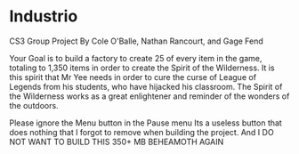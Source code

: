# Industrio
CS3 Group Project By Cole O'Balle, Nathan Rancourt, and Gage Fend

Your Goal is to build a factory to create 25 of every item in the game, totaling to 1,350 items
in order to create the Spirit of the Wilderness. It is this spirit that Mr Yee needs in order to
cure the curse of League of Legends from his students, who have hijacked his classroom. The
Spirit of the Wilderness works as a great enlightener and reminder of the wonders of the
outdoors.

Please ignore the Menu button in the Pause menu
Its a useless button that does nothing that I forgot to remove when building the project.
And I DO NOT WANT TO BUILD THIS 350+ MB BEHEAMOTH AGAIN
